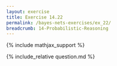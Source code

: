 ```yaml
---
layout: exercise
title: Exercise 14.22
permalink: /bayes-nets-exercises/ex_22/
breadcrumb: 14-Probabilistic-Reasoning
---
```


{% include mathjax_support %}

<div><i class="arrow-up loader" data-chapter="bayes-nets-exercises" data-exercise="ex_22" data-rating="0"></i></div>
{% include_relative question.md %}
